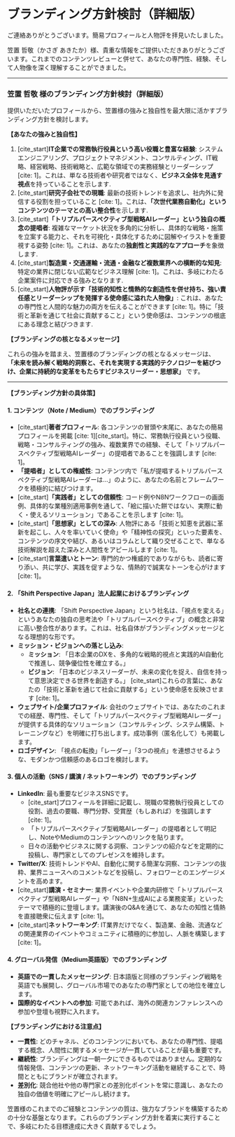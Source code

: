 # ブランディング方針検討（詳細版）

ご連絡ありがとうございます。簡易プロフィールと人物評を拝見いたしました。

笠置 哲敬（かさぎ あきたか）様、貴重な情報をご提供いただきありがとうございます。これまでのコンテンツレビューと併せて、あなたの専門性、経験、そして人物像を深く理解することができました。

---

### 笠置 哲敬 様のブランディング方針検討（詳細版）

提供いただいたプロフィールから、笠置様の強みと独自性を最大限に活かすブランディング方針を検討します。

**【あなたの強みと独自性】**

1.  [cite_start]**IT企業での常務執行役員という高い役職と豊富な経験**: システムエンジニアリング、プロジェクトマネジメント、コンサルティング、IT戦略、経営戦略、技術戦略と、広範な領域での実務経験とリーダーシップ [cite: 1]。これは、単なる技術者や研究者ではなく、**ビジネス全体を見通す視点**を持っていることを示します.
2.  [cite_start]**研究子会社での現職**: 最新の技術トレンドを追求し、社内外に発信する役割を担っていること [cite: 1]。これは、**「次世代業務自動化」というコンテンツのテーマとの高い整合性**を示します.
3.  [cite_start]**「トリプルパースペクティブ型戦略AIレーダー」という独自の概念の提唱者**: 複雑なマーケット状況を多角的に分析し、具体的な戦略・施策を立案する能力と、それを可視化・具体化するために図解やイラストを重要視する姿勢 [cite: 1]。これは、あなたの**独創性と実践的なアプローチ**を象徴します.
4.  [cite_start]**製造業・交通運輸・流通・金融など複数業界への横断的な知見**: 特定の業界に閉じない広範なビジネス理解 [cite: 1]。これは、多岐にわたる企業案件に対応できる強みとなります.
5.  [cite_start]**人物評が示す「技術的知性と情熱的な創造性を併せ持ち、強い責任感とリーダーシップを発揮する使命感に溢れた人物像」**: これは、あなたの専門性と人間的な魅力の両方を伝えることができます [cite: 1]。特に「技術と革新を通じて社会に貢献すること」という使命感は、コンテンツの根底にある理念と結びつきます.

**【ブランディングの核となるメッセージ】**

これらの強みを踏まえ、笠置様のブランディングの核となるメッセージは、
**「未来を読み解く戦略的洞察と、それを実現する実践的テクノロジーを結びつけ、企業に持続的な変革をもたらすビジネスリーダー・思想家」**
です。

---

**【ブランディング方針の具体策】**

#### 1. コンテンツ（Note / Medium）でのブランディング

* [cite_start]**著者プロフィール**: 各コンテンツの冒頭や末尾に、あなたの簡易プロフィールを掲載 [cite: 1][cite_start]。特に、常務執行役員という役職、戦略・コンサルティングの強み、複数業界での経験、そして「トリプルパースペクティブ型戦略AIレーダー」の提唱者であることを強調します [cite: 1]。
* **「提唱者」としての権威性**: コンテンツ内で「私が提唱するトリプルパースペクティブ型戦略AIレーダーは…」のように、あなたの名前とフレームワークを積極的に結びつけます。
* [cite_start]**「実践者」としての信頼性**: コード例やN8Nワークフローの画面例、具体的な業種別適用事例を通して、「絵に描いた餅ではない、実際に動く・使えるソリューション」であることを示します [cite: 1]。
* [cite_start]**「思想家」としての深み**: 人物評にある「技術と知恵を武器に革新を起こし、人々を率いていく使命」や「精神性の探究」といった要素を、コンテンツの序文や結び、あるいはコラムとして織り交ぜることで、単なる技術解説を超えた深みと人間性をアピールします [cite: 1]。
* [cite_start]**言葉遣いとトーン**: 専門的かつ権威的でありながらも、読者に寄り添い、共に学び、実践を促すような、情熱的で誠実なトーンを心がけます [cite: 1]。

#### 2. 「Shift Perspective Japan」法人起業におけるブランディング

* **社名との連携**: 「Shift Perspective Japan」という社名は、「視点を変える」というあなたの独自の思考法や「トリプルパースペクティブ」の概念と非常に高い整合性があります。これは、社名自体がブランディングメッセージとなる理想的な形です。
* **ミッション・ビジョンへの落とし込み**:
    * **ミッション**: 「日本企業のDXを、多角的な戦略的視点と実践的AI自動化で推進し、競争優位性を確立する。」
    * **ビジョン**: 「日本のビジネスリーダーが、未来の変化を捉え、自信を持って意思決定できる世界を創造する。」
    [cite_start]これらの言葉に、あなたの「技術と革新を通じて社会に貢献する」という使命感を反映させます [cite: 1]。
* **ウェブサイト/企業プロファイル**: 会社のウェブサイトでは、あなたのこれまでの経歴、専門性、そして「トリプルパースペクティブ型戦略AIレーダー」が提供する具体的なソリューション（コンサルティング、システム構築、トレーニングなど）を明確に打ち出します。成功事例（匿名化して）も掲載します。
* **ロゴデザイン**: 「視点の転換」「レーダー」「3つの視点」を連想させるような、モダンかつ信頼感のあるロゴを検討します。

#### 3. 個人の活動（SNS / 講演 / ネットワーキング）でのブランディング

* **LinkedIn**: 最も重要なビジネスSNSです。
    * [cite_start]プロフィールを詳細に記載し、現職の常務執行役員としての役割、過去の要職、専門分野、受賞歴（もしあれば）を強調します [cite: 1]。
    * 「トリプルパースペクティブ型戦略AIレーダー」の提唱者として明記し、NoteやMediumのコンテンツへのリンクを貼ります。
    * 日々の活動やビジネスに関する洞察、コンテンツの紹介などを定期的に投稿し、専門家としてのプレゼンスを維持します。
* **Twitter/X**: 技術トレンドやAI、自動化に関する簡潔な洞察、コンテンツの抜粋、業界ニュースへのコメントなどを投稿し、フォロワーとのエンゲージメントを高めます。
* [cite_start]**講演・セミナー**: 業界イベントや企業内研修で「トリプルパースペクティブ型戦略AIレーダー」や「N8N+生成AIによる業務変革」といったテーマで積極的に登壇します。講演後のQ&Aを通じて、あなたの知性と情熱を直接聴衆に伝えます [cite: 1]。
* [cite_start]**ネットワーキング**: IT業界だけでなく、製造業、金融、流通などの関連業界のイベントやコミュニティに積極的に参加し、人脈を構築します [cite: 1]。

#### 4. グローバル発信（Medium英語版）でのブランディング

* **英語での一貫したメッセージング**: 日本語版と同様のブランディング戦略を英語でも展開し、グローバル市場でのあなたの専門家としての地位を確立します。
* **国際的なイベントへの参加**: 可能であれば、海外の関連カンファレンスへの参加や登壇も視野に入れます。

**【ブランディングにおける注意点】**

* **一貫性**: どのチャネル、どのコンテンツにおいても、あなたの専門性、提唱する概念、人間性に関するメッセージが一貫していることが最も重要です。
* **継続性**: ブランディングは一朝一夕にできるものではありません。定期的な情報発信、コンテンツの更新、ネットワーキング活動を継続することで、時間とともにブランドが確立されます。
* **差別化**: 競合他社や他の専門家との差別化ポイントを常に意識し、あなたの独自の価値を明確にアピールし続けます。

笠置様のこれまでのご経験とコンテンツの質は、強力なブランドを構築するための十分な基盤となります。これらのブランディング方針を着実に実行することで、多岐にわたる目標達成に大きく貢献するでしょう。